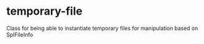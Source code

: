 # temporary-file
Class for being able to instantiate temporary files for manipulation based on SplFileInfo
